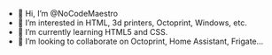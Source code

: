 - 👋 Hi, I’m @NoCodeMaestro
- 👀 I’m interested in HTML, 3d printers, Octoprint, Windows, etc.
- 🌱 I’m currently learning HTML5 and CSS. 
- 💞️ I’m looking to collaborate on Octoprint, Home Assistant, Frigate...

<!---
rodriguezvictor1990/rodriguezvictor1990 is a ✨ special ✨ repository because its `README.md` (this file) appears on your GitHub profile.
You can click the Preview link to take a look at your changes.
--->
